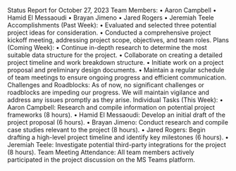 Status Report for October 27, 2023
Team Members:
  •	Aaron Campbell
  •	Hamid El Messaoudi
  •	Brayan Jimeno
  •	Jared Rogers
  •	Jeremiah Teele
Accomplishments (Past Week):
  •	Evaluated and selected three potential project ideas for consideration.
  •	Conducted a comprehensive project kickoff meeting, addressing project scope, objectives, and team roles.
Plans (Coming Week):
  •	Continue in-depth research to determine the most suitable data structure for the project.
  •	Collaborate on creating a detailed project timeline and work breakdown structure.
  •	Initiate work on a project proposal and preliminary design documents.
  •	Maintain a regular schedule of team meetings to ensure ongoing progress and efficient communication.
Challenges and Roadblocks: As of now, no significant challenges or roadblocks are impeding our progress. We will maintain vigilance and address any issues promptly as they arise.
Individual Tasks (This Week):
  •	Aaron Campbell: Research and compile information on potential project frameworks (8 hours).
  •	Hamid El Messaoudi: Develop an initial draft of the project proposal (6 hours).
  •	Brayan Jimeno: Conduct research and compile case studies relevant to the project (8 hours).
  •	Jared Rogers: Begin drafting a high-level project timeline and identify key milestones (6 hours).
  •	Jeremiah Teele: Investigate potential third-party integrations for the project (8 hours).
Team Meeting Attendance: All team members actively participated in the project discussion on the MS Teams platform.

